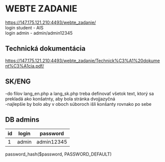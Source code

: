 # WEBTE ZADANIE
<https://147.175.121.210:4493/webte_zadanie/>  
login student - AIS  
login admin - admin/admin12345  

## Technická dokumentácia
<https://147.175.121.210:4493/webte_zadanie/Technick%C3%A1%20dokument%C3%A1cia.pdf/>

## SK/ENG
-do filov lang_en.php a lang_sk.php treba definovať všetok text, ktorý sa prekladá ako konšatnty, aby bola stránka dvojjazyčná  
-najlepšie by bolo aby v oboch súboroch išli konšanty rovnako po sebe

## DB admins
| id | login | password |
|----|-------|----------|
| 1 | admin | admin12345|

password_hash($password, PASSWORD_DEFAULT)
